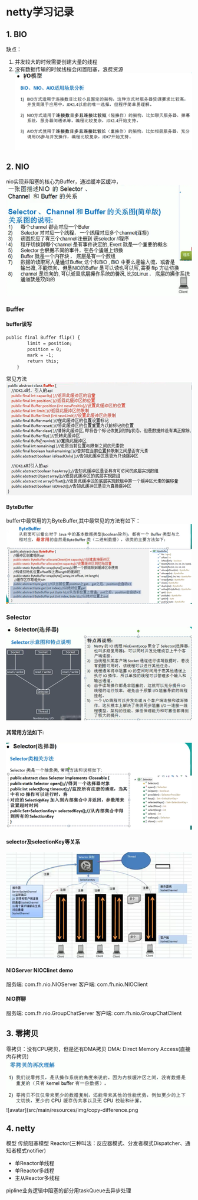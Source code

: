 # netty学习记录

## 1. BIO
缺点：
1. 并发较大的时候需要创建大量的线程
2. 没有数据传输的时候线程会闲置阻塞，浪费资源  
![avatar](src/main/resources/img/compare.png)
## 2. NIO
nio实现非阻塞的核心为Buffer，通过缓冲区缓冲，
![avatar](src/main/resources/img/nio-core.png)


### Buffer
#### buffer读写
```
public final Buffer flip() {
        limit = position;
        position = 0;
        mark = -1;
        return this;
    }
```
常见方法
![avatar](src/main/resources/img/buffer-methods.png)
#### ByteBuffer
buffer中最常用的为ByteBuffer,其中最常见的方法有如下：
![avatar](src/main/resources/img/byte-buffer-methods.png)

### Selector
![avatar](src/main/resources/img/selector.png)
#### 其常用方法如下:
![avatar](src/main/resources/img/selector-methods.png)
#### selector及selectionKey等关系
![avatar](src/main/resources/img/selector-componets.png)

#### NIOServer NIOClinet demo
服务端: com.fh.nio.NIOServer
客户端: com.fh.nio.NIOClient

#### NIO群聊
服务端: com.fh.nio.GroupChatServer
客户端: com.fh.nio.GroupChatClient

## 3. 零拷贝
零拷贝：没有CPU拷贝，但是还有DMA拷贝 
DMA: Direct Memory Access(直接内存拷贝)
![avatar](src/main/resources/img/copy.png)
![avatar](src/main/resources/img/copy-difference.png

## 4. netty
模型
传统阻塞模型
Reactor(三种叫法：反应器模式、分发者模式Dispatcher、通知者模式notifier)

* 单Reactor单线程
* 单Reactor多线程
* 主从Reactor多线程

pipline业务逻辑中阻塞的部分用taskQueue去异步处理



